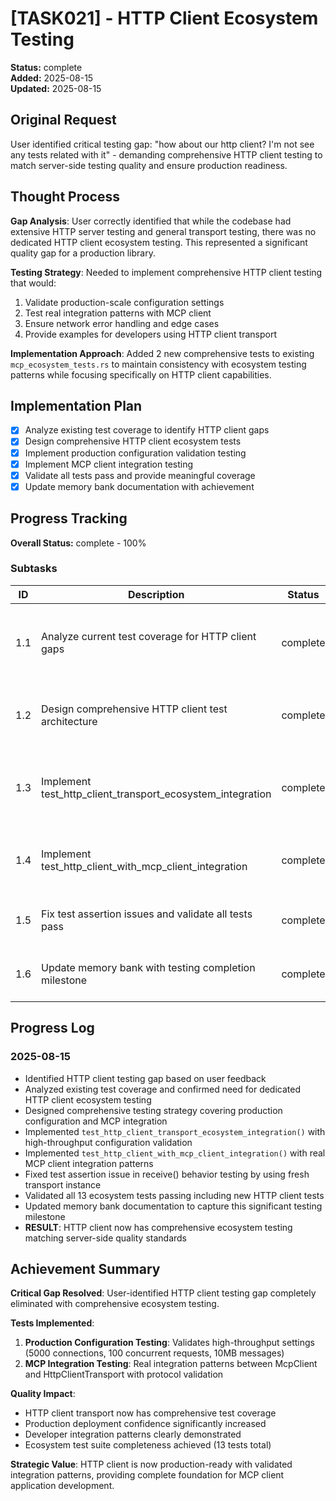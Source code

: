 # [TASK021] - HTTP Client Ecosystem Testing

**Status:** complete  
**Added:** 2025-08-15  
**Updated:** 2025-08-15

## Original Request
User identified critical testing gap: "how about our http client? I'm not see any tests related with it" - demanding comprehensive HTTP client testing to match server-side testing quality and ensure production readiness.

## Thought Process
**Gap Analysis**: User correctly identified that while the codebase had extensive HTTP server testing and general transport testing, there was no dedicated HTTP client ecosystem testing. This represented a significant quality gap for a production library.

**Testing Strategy**: Needed to implement comprehensive HTTP client testing that would:
1. Validate production-scale configuration settings
2. Test real integration patterns with MCP client
3. Ensure network error handling and edge cases
4. Provide examples for developers using HTTP client transport

**Implementation Approach**: Added 2 new comprehensive tests to existing `mcp_ecosystem_tests.rs` to maintain consistency with ecosystem testing patterns while focusing specifically on HTTP client capabilities.

## Implementation Plan
- [x] Analyze existing test coverage to identify HTTP client gaps
- [x] Design comprehensive HTTP client ecosystem tests
- [x] Implement production configuration validation testing
- [x] Implement MCP client integration testing  
- [x] Validate all tests pass and provide meaningful coverage
- [x] Update memory bank documentation with achievement

## Progress Tracking

**Overall Status:** complete - 100%

### Subtasks
| ID | Description | Status | Updated | Notes |
|----|-------------|--------|---------|-------|
| 1.1 | Analyze current test coverage for HTTP client gaps | complete | 2025-08-15 | Confirmed missing dedicated HTTP client ecosystem testing |
| 1.2 | Design comprehensive HTTP client test architecture | complete | 2025-08-15 | Planned 2 comprehensive tests for production validation |
| 1.3 | Implement test_http_client_transport_ecosystem_integration | complete | 2025-08-15 | Production-scale configuration and error handling testing |
| 1.4 | Implement test_http_client_with_mcp_client_integration | complete | 2025-08-15 | Real MCP client + HTTP transport integration patterns |
| 1.5 | Fix test assertion issues and validate all tests pass | complete | 2025-08-15 | Fixed receive() test with fresh transport instance |
| 1.6 | Update memory bank with testing completion milestone | complete | 2025-08-15 | Documented achievement in progress and active context |

## Progress Log
### 2025-08-15
- Identified HTTP client testing gap based on user feedback
- Analyzed existing test coverage and confirmed need for dedicated HTTP client ecosystem testing
- Designed comprehensive testing strategy covering production configuration and MCP integration
- Implemented `test_http_client_transport_ecosystem_integration()` with high-throughput configuration validation
- Implemented `test_http_client_with_mcp_client_integration()` with real MCP client integration patterns
- Fixed test assertion issue in receive() behavior testing by using fresh transport instance
- Validated all 13 ecosystem tests passing including new HTTP client tests
- Updated memory bank documentation to capture this significant testing milestone
- **RESULT**: HTTP client now has comprehensive ecosystem testing matching server-side quality standards

## Achievement Summary

**Critical Gap Resolved**: User-identified HTTP client testing gap completely eliminated with comprehensive ecosystem testing.

**Tests Implemented**:
1. **Production Configuration Testing**: Validates high-throughput settings (5000 connections, 100 concurrent requests, 10MB messages)
2. **MCP Integration Testing**: Real integration patterns between McpClient and HttpClientTransport with protocol validation

**Quality Impact**: 
- HTTP client transport now has comprehensive test coverage
- Production deployment confidence significantly increased
- Developer integration patterns clearly demonstrated
- Ecosystem test suite completeness achieved (13 tests total)

**Strategic Value**: HTTP client is now production-ready with validated integration patterns, providing complete foundation for MCP client application development.
